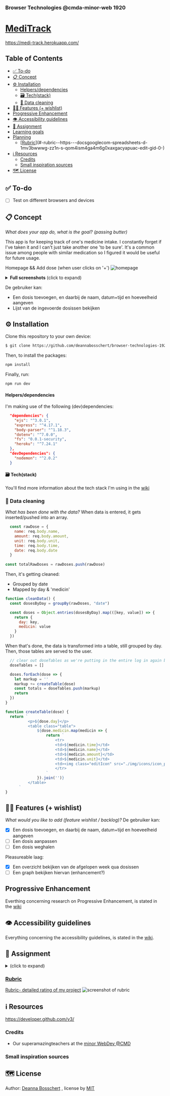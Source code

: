 ### Browser Technologies @cmda-minor-web 1920
# [MediTrack](https://medi-track.herokuapp.com/)
https://medi-track.herokuapp.com/

## Table of Contents

<!-- toc -->

- [✅ To-do](#--to-do)
- [📋 Concept](#---concept)
- [⚙️ Installation](#---installation)
    + [Helpers/dependencies](#helpers-dependencies)
    + [🗃 Tech(stack)](#---tech-stack-)
  * [💽 Data cleaning](#---data-cleaning)
- [👯🏿‍ Features (+ wishlist)](#------features----wishlist-)
- [Progressive Enhancement](#progressive-enhancement)
- [👁️ Accessibility guidelines](#----accessibility-guidelines)
- [🏫 Assignment](#---assignment)
- [Learning goals](#learning-goals)
- [Planning](#planning)
  * [[Rubric](https://docs.google.com/spreadsheets/d/1MV3BWwwg_Zz1n-S_qOM4iSm4gA4M6g0xAxGacyaPuac/edit#gid=0)](#-rubric--https---docsgooglecom-spreadsheets-d-1mv3bwwwg-zz1n-s-qom4ism4ga4m6g0xaxgacyapuac-edit-gid-0-)
- [ℹ️ Resources](#---resources)
  * [Credits](#credits)
  * [Small inspiration sources](#small-inspiration-sources)
- [🗺️ License](#----license)

<!-- tocstop -->

## ✅ To-do
- [ ] Test on different browsers and devices


## 📋 Concept
_What does your app do, what is the goal? (passing butter)_

This app is for keeping track of one's medicine intake. I constantly forget if I've taken it and I can't just take another one 'to be sure'. It's a common issue among people with similar medication so I figured it would be useful for future usage.



Homepage && Add dose (when user clicks on '+')
![homepage](https://github.com/deannabosschert/browser-technologies-1920/blob/master/public/img/documentation/wireframes_v2.png)

<details>
  <summary><strong>Full screenshots</strong> (click to expand)</summary>
  
Homepage

![homepage](https://github.com/deannabosschert/browser-technologies-1920/blob/master/public/img/documentation/screen_overview_v2.png)
Add dose (when user clicks on '+') 

![add dose-popup](https://github.com/deannabosschert/browser-technologies-1920/blob/master/public/img/documentation/screen_addDose_v2.png)
</details>


De gebruiker kan:
* Een dosis toevoegen, en daarbij de naam, datum+tijd en hoeveelheid aangeven
* Lijst van de ingevoerde dosissen bekijken


## ⚙️ Installation
Clone this repository to your own device:
```bash
$ git clone https://github.com/deannabosschert/browser-technologies-1920.git
```


Then, to install the packages:
```bash
npm install
```


Finally, run:
```bash
npm run dev
```

#### Helpers/dependencies
I'm making use of the following (dev)dependencies:
```json
  "dependencies": {
    "ejs": "^3.0.1",
    "express": "^4.17.1",
    "body-parser": "^1.18.3",
    "dotenv": "^7.0.0",
    "fs": "0.0.1-security",
    "heroku": "^7.24.1"
  },
  "devDependencies": {
    "nodemon": "^2.0.2"
  }
```

#### 🗃 Tech(stack)
You'll find more information about the tech stack I'm using in the [wiki](https://github.com/deannabosschert/browser-technologies-1920/wiki/%F0%9F%97%83-Tech(stack))



### 💽 Data cleaning
_What has been done with the data?_
When data is entered, it gets inserted/pushed into an array.
```js
  const rawDose = {
    name: req.body.name,
    amount: req.body.amount,
    unit: req.body.unit,
    time: req.body.time,
    date: req.body.date
  }
  
const totalRawDoses = rawDoses.push(rawDose)
```

Then, it's getting cleaned:
- Grouped by date
- Mapped by day & 'medicin' 


```js
function cleanData() {
  const dosesByDay = groupBy(rawDoses, "date")

  const doses = Object.entries(dosesByDay).map(([key, value]) => {
    return {
      day: key,
      medicin: value
    }
  })
```


When that's done, the data is transformed into a table, still grouped by day.
Then, those tables are served to the user.


```js
  // clear out doseTables as we're putting in the entire log in again bc of regrouping
  doseTables = []

  doses.forEach(dose => {
    let markup = ''
    markup += createTable(dose)
    const totals = doseTables.push(markup)
    return
  })
}
```

```js
function createTable(dose) {
  return `
          <p>${dose.day}</p>
          <table class="table">
              ${dose.medicin.map(medicin => {
                  return `
                      <tr>
                      <td>${medicin.time}</td>
                      <td>${medicin.name}</td>
                      <td>${medicin.amount}</td>
                      <td>${medicin.unit}</td>
                      <td><img class="editIcon" src="./img/icons/icon_pencil.png" alt="edit"></td>
                      </tr>
                  `
              }).join('')}
          </table>
      `
}

```


## 👯🏿‍ Features (+ wishlist)
_What would you like to add (feature wishlist / backlog)?_
De gebruiker kan:
- [x] Een dosis toevoegen, en daarbij de naam, datum+tijd en hoeveelheid aangeven
- [ ] Een dosis aanpassen
- [ ] Een dosis weghalen

Pleasureable laag:
- [x] Een overzicht bekijken van de afgelopen week qua dosissen
- [ ] Een graph bekijken hiervan (enhancement?)

## Progressive Enhancement
Everthing concerning research on Progressive Enhancement, is stated in the [wiki](https://github.com/deannabosschert/browser-technologies-1920/wiki/research)

## 👁️ Accessibility guidelines
Everything concerning the accessibility guidelines, is stated in the [wiki](https://github.com/deannabosschert/browser-technologies-1920/wiki/research#accessibility).

## 🏫 Assignment
<details>
  <summary></strong> (click to expand)</summary>
  In this course I learned to make, design and develop robust, accessible websites.

In het vak Browser Technologies leer je hoe je goede, robuuste, toegankelijke websites maakt. Je gaat leren over Progressive Enhancement, Feature Detection en Fallback. Het web is er voor iedereen. In dit vak leer je hoe je daarvoor kan zorgen.

Een van de mooiste principes van het web is dat het er echt is voor iedereen. Iedereen met een computer en een browser moet gebruik kunnen maken van het web. Het web is geen gecontroleerde (programmeer) omgeving. Je kan er gerust van uit gaan dat niemand precies hetzelfde te zien krijgt als wat jij in jouw browser ziet. Er zijn technische beperkingen, zoals- Afmetingen van de browser - Grootte van het apparaat - Manier van interactie - Kwaliteit van de hardware - Kwaliteit van het netwerk. En er zijn mensen. Allemaal verschillende mensen ... Hoe zorg je er dan voor dat websites het altijd doen?

## Learning goals
- _je leert Browser Technologies te onderzoeken, testen en implementeren als enhancement._
- _je leert wat Progressive enhancement is en hoe je dit kan toepassen._
- _je leert hoe je Feature Detection doet en wat je kan doen als een 'feature' niet werkt of wordt ondersteund._

## Planning

| Planning  | Woensdag  |  Donderdag | Vrijdag  |
|---|---|---|---|
| <a href=#week-1>Week 1</a>  | Introductie, College over Progressive enhancement + briefing opdracht 1.1 | College Browser detect + presentaties opdracht 1.1 + briefing opdracht 1.2 Fork je OBA  | Feedbackgesprekken |
| <a href=#week-2>Week 2</a>  | College Feature detect & browsers + Briefing opdracht 2  | College Q&A + werken aan de opdracht | Feedbackgesprekken  |
| <a href=#week-3>Week 3</a>  | College Notificaties + werken aan de opdracht  |  College Q&A + werken aan de opdracht | Feedbackgesprekken  |
| <a href=#week-4>Week 4</a>  | Beoordelingsgesprekken |  |  |

</details>

### [Rubric](https://docs.google.com/spreadsheets/d/1MV3BWwwg_Zz1n-S_qOM4iSm4gA4M6g0xAxGacyaPuac/edit#gid=0)

[Rubric- detailed rating of my project](https://github.com/deannabosschert/browser-technologies-1920/wiki/Rubric)
![screenshot of rubric](https://github.com/deannabosschert/browser-technologies-1920/blob/master/public/img/documentation/rubric.jpg)


## ℹ️ Resources
https://developer.github.com/v3/

### Credits
- Our superamazingteachers at the [minor WebDev @CMD](https://github.com/cmda-minor-web/browser-technologies-1920)

### Small inspiration sources

## 🗺️ License

Author: [Deanna Bosschert](https://github.com/deannabosschert) , license by
[MIT](https://github.com/deannabosschert/browser-technologies-1920/blob/master/LICENSE)
